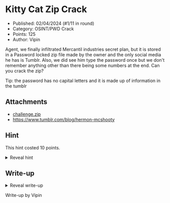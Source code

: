 # Kitty Cat Zip Crack

- Published: 02/04/2024 (#1/11 in round)
- Category: OSINT/PWD Crack
- Points: 125
- Author: Vipin

Agent, we finally infiltrated Mercantil industries secret plan, but it is stored in a Password locked zip file made by
the owner and the only social media he has is Tumblr. Also, we did see him type the password once but we don't remember
anything other than there being some numbers at the end. Can you crack the zip?

Tip: the password has no capital letters and it is made up of information in the tumblr

## Attachments

- [challenge.zip](challenge.zip)
- https://www.tumblr.com/blog/hermon-mcshooty

## Hint

This hint costed 10 points.

<details>
<summary>Reveal hint</summary>

Need help making the wordlist, try using Python & CeWL. Already have the Wordlist, but don't know how to crack the ZIP,
check out my writeup for a similar challenge https://www.vipinb.xyz/blog/ctflearn1#my-friend-john.

</details>

## Write-up

<details>
<summary>Reveal write-up</summary>

To solve this challenge we get his Tumblr and the password protected zip. Since all the information needed to crack the
password is on the Tumblr we can use CeWL to get all the words on the site and to mix the words up and put all the
number at the end we can make a script to create a wordlist for us to use and we can crack the zip using a tool like
fcrackzip to get the flag inside

Flag: csd{tUberClo$is_kitty_0n_tumbLr}

</details>

Write-up by Vipin

